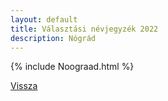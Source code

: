 ```yaml
---
layout: default
title: Választási névjegyzék 2022
description: Nógrád
---
```


{% include Noograad.html %}

[Vissza](./)